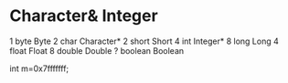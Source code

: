 


# Character& Integer
1 byte Byte
2 char Character*
2 short Short
4 int  Integer*
8 long Long
4 float Float
8 double Double
? boolean Boolean

int m=0x7fffffff;
